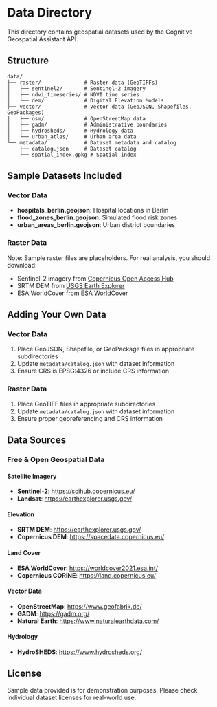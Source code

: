# Data Directory

This directory contains geospatial datasets used by the Cognitive Geospatial Assistant API.

## Structure

```
data/
├── raster/              # Raster data (GeoTIFFs)
│   ├── sentinel2/       # Sentinel-2 imagery
│   ├── ndvi_timeseries/ # NDVI time series
│   └── dem/             # Digital Elevation Models
├── vector/              # Vector data (GeoJSON, Shapefiles, GeoPackages)
│   ├── osm/             # OpenStreetMap data
│   ├── gadm/            # Administrative boundaries
│   ├── hydrosheds/      # Hydrology data
│   └── urban_atlas/     # Urban area data
└── metadata/            # Dataset metadata and catalog
    ├── catalog.json     # Dataset catalog
    └── spatial_index.gpkg # Spatial index
```

## Sample Datasets Included

### Vector Data
- **hospitals_berlin.geojson**: Hospital locations in Berlin
- **flood_zones_berlin.geojson**: Simulated flood risk zones
- **urban_areas_berlin.geojson**: Urban district boundaries

### Raster Data
Note: Sample raster files are placeholders. For real analysis, you should download:
- Sentinel-2 imagery from [Copernicus Open Access Hub](https://scihub.copernicus.eu/)
- SRTM DEM from [USGS Earth Explorer](https://earthexplorer.usgs.gov/)
- ESA WorldCover from [ESA WorldCover](https://worldcover2021.esa.int/)

## Adding Your Own Data

### Vector Data
1. Place GeoJSON, Shapefile, or GeoPackage files in appropriate subdirectories
2. Update `metadata/catalog.json` with dataset information
3. Ensure CRS is EPSG:4326 or include CRS information

### Raster Data
1. Place GeoTIFF files in appropriate subdirectories
2. Update `metadata/catalog.json` with dataset information
3. Ensure proper georeferencing and CRS information

## Data Sources

### Free & Open Geospatial Data

#### Satellite Imagery
- **Sentinel-2**: https://scihub.copernicus.eu/
- **Landsat**: https://earthexplorer.usgs.gov/

#### Elevation
- **SRTM DEM**: https://earthexplorer.usgs.gov/
- **Copernicus DEM**: https://spacedata.copernicus.eu/

#### Land Cover
- **ESA WorldCover**: https://worldcover2021.esa.int/
- **Copernicus CORINE**: https://land.copernicus.eu/

#### Vector Data
- **OpenStreetMap**: https://www.geofabrik.de/
- **GADM**: https://gadm.org/
- **Natural Earth**: https://www.naturalearthdata.com/

#### Hydrology
- **HydroSHEDS**: https://www.hydrosheds.org/

## License
Sample data provided is for demonstration purposes. Please check individual dataset licenses for real-world use.
